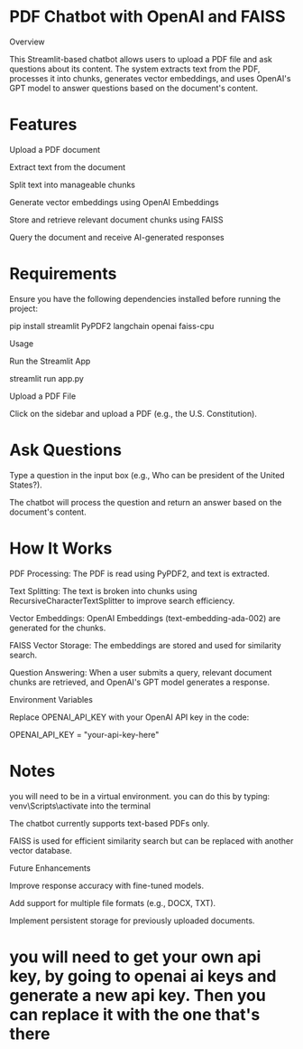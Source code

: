 # PDF Chatbot with OpenAI and FAISS

Overview

This Streamlit-based chatbot allows users to upload a PDF file and ask questions about its content. The system extracts text from the PDF, processes it into chunks, generates vector embeddings, and uses OpenAI's GPT model to answer questions based on the document's content.

# Features

Upload a PDF document

Extract text from the document

Split text into manageable chunks

Generate vector embeddings using OpenAI Embeddings

Store and retrieve relevant document chunks using FAISS

Query the document and receive AI-generated responses

# Requirements

Ensure you have the following dependencies installed before running the project:

pip install streamlit PyPDF2 langchain openai faiss-cpu

Usage

Run the Streamlit App

streamlit run app.py

Upload a PDF File

Click on the sidebar and upload a PDF (e.g., the U.S. Constitution).

# Ask Questions

Type a question in the input box (e.g., Who can be president of the United States?).

The chatbot will process the question and return an answer based on the document's content.

# How It Works

PDF Processing: The PDF is read using PyPDF2, and text is extracted.

Text Splitting: The text is broken into chunks using RecursiveCharacterTextSplitter to improve search efficiency.

Vector Embeddings: OpenAI Embeddings (text-embedding-ada-002) are generated for the chunks.

FAISS Vector Storage: The embeddings are stored and used for similarity search.

Question Answering: When a user submits a query, relevant document chunks are retrieved, and OpenAI's GPT model generates a response.

Environment Variables

Replace OPENAI_API_KEY with your OpenAI API key in the code:

OPENAI_API_KEY = "your-api-key-here"

# Notes
you will need to be in a virtual environment.
you can do this by typing: venv\Scripts\activate into the terminal

The chatbot currently supports text-based PDFs only.

FAISS is used for efficient similarity search but can be replaced with another vector database.

Future Enhancements

Improve response accuracy with fine-tuned models.

Add support for multiple file formats (e.g., DOCX, TXT).

Implement persistent storage for previously uploaded documents.
# you will need to get your own api key, by going to openai ai keys and generate a new api key. Then you can replace it with the one that's there
